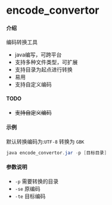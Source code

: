 # encode_convertor

#### 介绍
编码转换工具
- java编写，可跨平台
- 支持多种文件类型，可扩展
- 支持目录为起点进行转换
- 易用
- 支持自定义编码

#### TODO
- ~~支持自定义编码~~

#### 示例
默认转换编码为:`UTF-8` 转换为 `GBK`
```java
java encode_convertor.jar -p [目标目录]
```
#### 参数说明
- `-p` 需要转换的目录
- `-se` 原编码
- `-te` 目标编码

